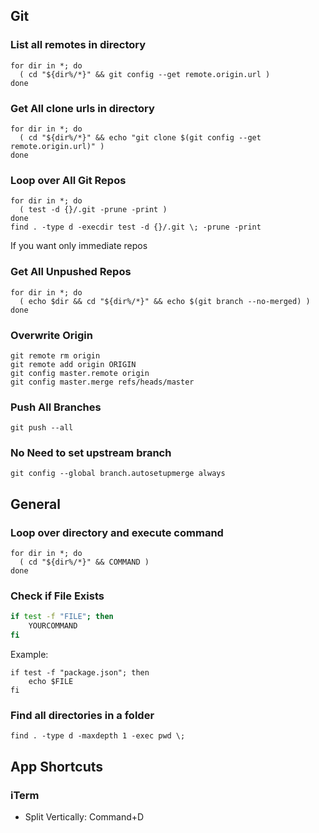 ## Git
### List all remotes in directory
```
for dir in *; do
  ( cd "${dir%/*}" && git config --get remote.origin.url )
done
```

### Get All clone urls in directory
```
for dir in *; do
  ( cd "${dir%/*}" && echo "git clone $(git config --get remote.origin.url)" )
done
```

### Loop over All Git Repos
```
for dir in *; do
  ( test -d {}/.git -prune -print )
done
find . -type d -execdir test -d {}/.git \; -prune -print
```

If you want only immediate repos


### Get All Unpushed Repos
```
for dir in *; do
  ( echo $dir && cd "${dir%/*}" && echo $(git branch --no-merged) )
done
```

### Overwrite Origin
```
git remote rm origin
git remote add origin ORIGIN
git config master.remote origin
git config master.merge refs/heads/master
```

### Push All Branches
```
git push --all
```

### No Need to set upstream branch
```
git config --global branch.autosetupmerge always
```

## General
### Loop over directory and execute command
```
for dir in *; do
  ( cd "${dir%/*}" && COMMAND )
done
```

### Check if File Exists
```sh
if test -f "FILE"; then
    YOURCOMMAND
fi
```

Example:
```
if test -f "package.json"; then
    echo $FILE
fi
```

### Find all directories in a folder
```
find . -type d -maxdepth 1 -exec pwd \;
```

## App Shortcuts
### iTerm
- Split Vertically: Command+D
<!--stackedit_data:
eyJoaXN0b3J5IjpbLTkyNDMyMzI2NCwtNTMzNzI3MDU3LC0xNz
M3MDMyNjg4LDk1ODc3NjgzOCwxMzExNDMyNDY1XX0=
-->